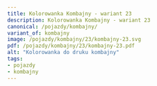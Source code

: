 ```yaml
---
title: Kolorowanka Kombajny - wariant 23
description: Kolorowanka Kombajny - wariant 23
canonical: /pojazdy/kombajny/
variant_of: kombajny
image: /pojazdy/kombajny/23/kombajny-23.svg
pdf: /pojazdy/kombajny/23/kombajny-23.pdf
alt: "Kolorowanka do druku kombajny"
tags:
- pojazdy
- kombajny
---
```

